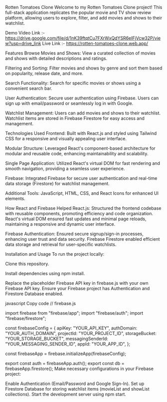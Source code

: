 Rotten Tomatoes Clone
Welcome to my Rotten Tomatoes Clone project! This full-stack application replicates the popular movie and TV show review platform, allowing users to explore, filter, and add movies and shows to their watchlist.

Demo Video Link :- https://drive.google.com/file/d/1nK39ftqtCu7FXrWxQdYSR6eIFjVcw32P/view?usp=drive_link
Live Link :- https://rotten-tomatoes-clone.web.app/

Features
Browse Movies and Shows: View a curated collection of movies and shows with detailed descriptions and ratings.

Filtering and Sorting: Filter movies and shows by genre and sort them based on popularity, release date, and more.

Search Functionality: Search for specific movies or shows using a convenient search bar.

User Authentication: Secure user authentication using Firebase. Users can sign up with email/password or seamlessly log in with Google.

Watchlist Management: Users can add movies and shows to their watchlist. Watchlist items are stored in Firebase Firestore for easy access and management.

Technologies Used
Frontend: Built with React.js and styled using Tailwind CSS for a responsive and visually appealing user interface.

Modular Structure: Leveraged React's component-based architecture for modular and reusable code, enhancing maintainability and scalability.

Single Page Application: Utilized React's virtual DOM for fast rendering and smooth navigation, providing a seamless user experience.

Firebase: Integrated Firebase for secure user authentication and real-time data storage (Firestore) for watchlist management.

Additional Tools: JavaScript, HTML, CSS, and React Icons for enhanced UI elements.

How React and Firebase Helped
React.js: Structured the frontend codebase with reusable components, promoting efficiency and code organization. React's virtual DOM ensured fast updates and minimal page reloads, maintaining a responsive and dynamic user interface.

Firebase Authentication: Ensured secure signup/sign-in processes, enhancing user trust and data security. Firebase Firestore enabled efficient data storage and retrieval for user-specific watchlists.

Installation and Usage
To run the project locally:

Clone this repository.

Install dependencies using npm install.

Replace the placeholder Firebase API key in firebase.js with your own Firebase API key. Ensure your Firebase project has Authentication and Firestore Database enabled.

javascript
Copy code
// firebase.js

import firebase from "firebase/app";
import "firebase/auth";
import "firebase/firestore";

const firebaseConfig = {
  apiKey: "YOUR_API_KEY",
  authDomain: "YOUR_AUTH_DOMAIN",
  projectId: "YOUR_PROJECT_ID",
  storageBucket: "YOUR_STORAGE_BUCKET",
  messagingSenderId: "YOUR_MESSAGING_SENDER_ID",
  appId: "YOUR_APP_ID",
};

const firebaseApp = firebase.initializeApp(firebaseConfig);

export const auth = firebaseApp.auth();
export const db = firebaseApp.firestore();
Make necessary configurations in your Firebase project:

Enable Authentication (Email/Password and Google Sign-In).
Set up Firestore Database for storing watchlist items (movieList and showList collections).
Start the development server using npm start.
